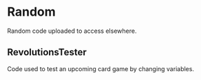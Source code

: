 # Random
Random code uploaded to access elsewhere.

## RevolutionsTester
Code used to test an upcoming card game by changing variables.
